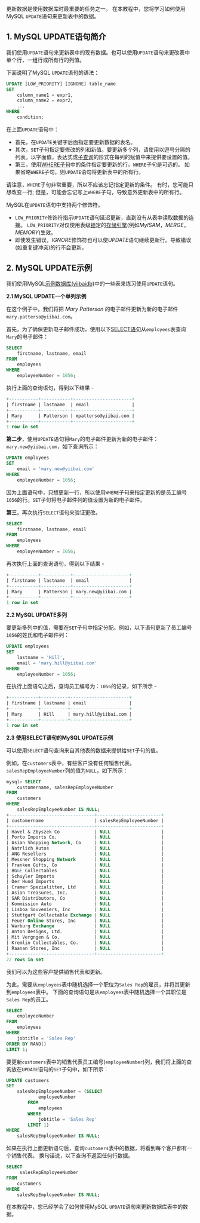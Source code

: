 更新数据是使用数据库时最重要的任务之一。 在本教程中，您将学习如何使用MySQL `UPDATE`语句来更新表中的数据。

## 1. MySQL UPDATE语句简介

我们使用`UPDATE`语句来更新表中的现有数据。也可以使用`UPDATE`语句来更改表中单个行，一组行或所有行的列值。

下面说明了MySQL `UPDATE`语句的语法：

```sql
UPDATE [LOW_PRIORITY] [IGNORE] table_name 
SET 
    column_name1 = expr1,
    column_name2 = expr2,
    ...
WHERE
    condition;
```

在上面`UPDATE`语句中：

- 首先，在`UPDATE`关键字后面指定要更新数据的表名。
- 其次，`SET`子句指定要修改的列和新值。要更新多个列，请使用以逗号分隔的列表。以字面值，表达式或[子查询](http://www.yiibai.com/mysql/subquery.html)的形式在每列的赋值中来提供要设置的值。
- 第三，使用[WHERE子句](http://www.yiibai.com/mysql/where.html)中的条件指定要更新的行。`WHERE`子句是可选的。 如果省略`WHERE`子句，则`UPDATE`语句将更新表中的所有行。

请注意，`WHERE`子句非常重要，所以不应该忘记指定更新的条件。 有时，您可能只想改变一行; 但是，可能会忘记写上`WHERE`子句，导致意外更新表中的所有行。

MySQL在`UPDATE`语句中支持两个修饰符。

- `LOW_PRIORITY`修饰符指示`UPDATE`语句延迟更新，直到没有从表中读取数据的连接。 `LOW_PRIORITY`对仅使用表级[锁](http://www.yiibai.com/mysql/table-locking.html)定的[存储引擎](http://www.yiibai.com/understand-mysql-table-types-innodb-myisam.html)(例如*MyISAM*，*MERGE*，*MEMORY*)生效。
- 即使发生错误，*IGNORE*修饰符也可以使*UPDATE*语句继续更新行。导致错误(如重复键冲突)的行不会更新。

## 2. MySQL UPDATE示例

我们使用MySQL[示例数据库(yiibaidb)](http://www.yiibai.com/mysql/sample-database.html)中的一些表来练习使用`UPDATE`语句。

**2.1 MySQL UPDATE一个单列示例**

在这个例子中，我们将把 *Mary Patterson* 的电子邮件更新为新的电子邮件`mary.patterso@yiibai.com`。

首先，为了确保更新电子邮件成功，使用以下[SELECT语句](http://www.yiibai.com/mysql/select-statement-query-data.html)从`employees`表查询`Mary`的电子邮件：

```sql
SELECT 
    firstname, lastname, email
FROM
    employees
WHERE
    employeeNumber = 1056;
```

执行上面的查询语句，得到以下结果 -

```sql
+-----------+-----------+----------------------+
| firstname | lastname  | email                |
+-----------+-----------+----------------------+
| Mary      | Patterson | mpatterso@yiibai.com |
+-----------+-----------+----------------------+
1 row in set
```

**第二步**，使用`UPDATE`语句将`Mary`的电子邮件更新为新的电子邮件：`mary.new@yiibai.com`，如下查询所示：

```sql
UPDATE employees 
SET 
    email = 'mary.new@yiibai.com'
WHERE
    employeeNumber = 1056;
```

因为上面语句中，只想更新一行，所以使用`WHERE`子句来指定更新的是员工编号`1056`的行。`SET`子句将电子邮件列的值设置为新的电子邮件。

**第三**，再次执行`SELECT`语句来验证更改。

```sql
SELECT 
    firstname, lastname, email
FROM
    employees
WHERE
    employeeNumber = 1056;
```

再次执行上面的查询语句，得到以下结果 -

```sql
+-----------+-----------+---------------------+
| firstname | lastname  | email               |
+-----------+-----------+---------------------+
| Mary      | Patterson | mary.new@yiibai.com |
+-----------+-----------+---------------------+
1 row in set
```

**2.2 MySQL UPDATE多列**

要更新多列中的值，需要在`SET`子句中指定分配。例如，以下语句更新了员工编号`1056`的姓氏和电子邮件列：

```sql
UPDATE employees 
SET 
    lastname = 'Hill',
    email = 'mary.hill@yiibai.com'
WHERE
    employeeNumber = 1056;
```

在执行上面语句之后，查询员工编号为：`1056`的记录，如下所示 -

```sql
+-----------+----------+----------------------+
| firstname | lastname | email                |
+-----------+----------+----------------------+
| Mary      | Hill     | mary.hill@yiibai.com |
+-----------+----------+----------------------+
1 row in set
```

**2.3 使用SELECT语句的MySQL UPDATE示例**

可以使用`SELECT`语句查询来自其他表的数据来提供给`SET`子句的值。

例如，在`customers`表中，有些客户没有任何销售代表。 `salesRepEmployeeNumber`列的值为`NULL`，如下所示：

```sql
mysql> SELECT 
    customername, salesRepEmployeeNumber
FROM
    customers
WHERE
    salesRepEmployeeNumber IS NULL;
+--------------------------------+------------------------+
| customername                   | salesRepEmployeeNumber |
+--------------------------------+------------------------+
| Havel & Zbyszek Co             | NULL                   |
| Porto Imports Co.              | NULL                   |
| Asian Shopping Network, Co     | NULL                   |
| Natrlich Autos                 | NULL                   |
| ANG Resellers                  | NULL                   |
| Messner Shopping Network       | NULL                   |
| Franken Gifts, Co              | NULL                   |
| BG&E Collectables              | NULL                   |
| Schuyler Imports               | NULL                   |
| Der Hund Imports               | NULL                   |
| Cramer Spezialitten, Ltd       | NULL                   |
| Asian Treasures, Inc.          | NULL                   |
| SAR Distributors, Co           | NULL                   |
| Kommission Auto                | NULL                   |
| Lisboa Souveniers, Inc         | NULL                   |
| Stuttgart Collectable Exchange | NULL                   |
| Feuer Online Stores, Inc       | NULL                   |
| Warburg Exchange               | NULL                   |
| Anton Designs, Ltd.            | NULL                   |
| Mit Vergngen & Co.             | NULL                   |
| Kremlin Collectables, Co.      | NULL                   |
| Raanan Stores, Inc             | NULL                   |
+--------------------------------+------------------------+
22 rows in set
```

我们可以为这些客户提供销售代表和更新。

为此，需要从`employees`表中随机选择一个职位为`Sales Rep`的雇员，并将其更新到`employees`表中。
下面的查询语句是从`employees`表中随机选择一个其职位是`Sales Rep`的员工。

```sql
SELECT 
    employeeNumber
FROM
    employees
WHERE
    jobtitle = 'Sales Rep'
ORDER BY RAND()
LIMIT 1;
```

要更新`customers`表中的销售代表员工编号(`employeeNumber`)列，我们将上面的查询放在`UPDATE`语句的`SET`子句中，如下所示：

```sql
UPDATE customers 
SET 
    salesRepEmployeeNumber = (SELECT 
            employeeNumber
        FROM
            employees
        WHERE
            jobtitle = 'Sales Rep'
        LIMIT 1)
WHERE
    salesRepEmployeeNumber IS NULL;
```

如果在执行上面更新语句后，查询`customers`表中的数据，将看到每个客户都有一个销售代表。 换句话说，以下查询不返回任何行数据。

```sql
SELECT 
     salesRepEmployeeNumber
FROM
    customers
WHERE
    salesRepEmployeeNumber IS NULL;
```

在本教程中，您已经学会了如何使用MySQL `UPDATE`语句来更新数据库表中的数据。